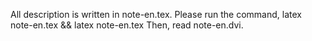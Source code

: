 All description is written in note-en.tex. Please run the command,
	latex note-en.tex && latex note-en.tex
Then, read note-en.dvi.
